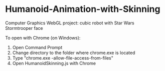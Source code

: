 # Humanoid-Animation-with-Skinning
Computer Graphics WebGL project: cubic robot with Star Wars Stormtrooper face

To open with Chrome (on Windows):
1. Open Command Prompt
2. Change directory to the folder where chrome.exe is located
3. Type "chrome.exe -allow-file-access-from-files"
4. Open HumanoidSkinning.js with Chrome
